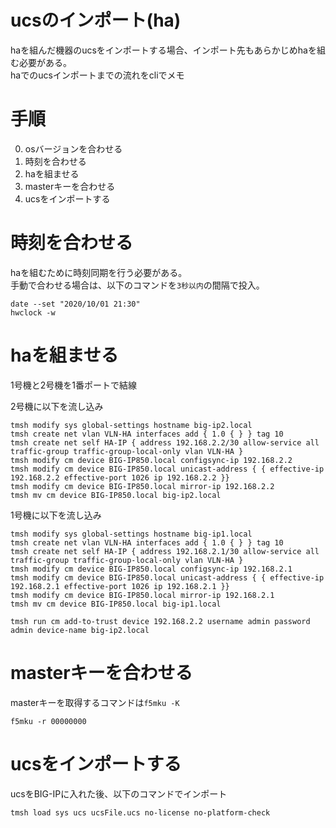 # ucsのインポート(ha)

haを組んだ機器のucsをインポートする場合、インポート先もあらかじめhaを組む必要がある。  
haでのucsインポートまでの流れをcliでメモ  

# 手順

0. osバージョンを合わせる
1. 時刻を合わせる
1. haを組ませる
1. masterキーを合わせる
1. ucsをインポートする

# 時刻を合わせる
haを組むために時刻同期を行う必要がある。  
手動で合わせる場合は、以下のコマンドを`3秒以内`の間隔で投入。  

```
date --set "2020/10/01 21:30"
hwclock -w
```

# haを組ませる
1号機と2号機を1番ポートで結線  
  
2号機に以下を流し込み  
```
tmsh modify sys global-settings hostname big-ip2.local
tmsh create net vlan VLN-HA interfaces add { 1.0 { } } tag 10
tmsh create net self HA-IP { address 192.168.2.2/30 allow-service all traffic-group traffic-group-local-only vlan VLN-HA }
tmsh modify cm device BIG-IP850.local configsync-ip 192.168.2.2
tmsh modify cm device BIG-IP850.local unicast-address { { effective-ip 192.168.2.2 effective-port 1026 ip 192.168.2.2 }}
tmsh modify cm device BIG-IP850.local mirror-ip 192.168.2.2
tmsh mv cm device BIG-IP850.local big-ip2.local
```

1号機に以下を流し込み  
```
tmsh modify sys global-settings hostname big-ip1.local
tmsh create net vlan VLN-HA interfaces add { 1.0 { } } tag 10
tmsh create net self HA-IP { address 192.168.2.1/30 allow-service all traffic-group traffic-group-local-only vlan VLN-HA }
tmsh modify cm device BIG-IP850.local configsync-ip 192.168.2.1
tmsh modify cm device BIG-IP850.local unicast-address { { effective-ip 192.168.2.1 effective-port 1026 ip 192.168.2.1 }}
tmsh modify cm device BIG-IP850.local mirror-ip 192.168.2.1
tmsh mv cm device BIG-IP850.local big-ip1.local

tmsh run cm add-to-trust device 192.168.2.2 username admin password admin device-name big-ip2.local
```

# masterキーを合わせる
masterキーを取得するコマンドは`f5mku -K`  

```
f5mku -r 00000000
```

# ucsをインポートする
ucsをBIG-IPに入れた後、以下のコマンドでインポート  
```
tmsh load sys ucs ucsFile.ucs no-license no-platform-check
```
